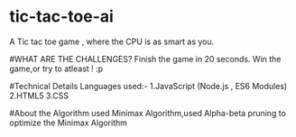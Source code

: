 # tic-tac-toe-ai
A Tic tac toe game , where the CPU is as smart as you.

#WHAT ARE THE CHALLENGES?
Finish the game in 20 seconds.
Win the game,or try to atleast ! :p

#Technical Details 
Languages used:-
1.JavaScript (Node.js , ES6 Modules)
2.HTML5
3.CSS

#About the Algorithm used
Minimax Algorithm,used Alpha-beta pruning to optimize the Minimax Algorithm



